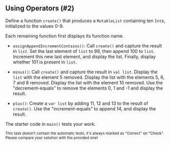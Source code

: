 ## Using Operators (#2)

Define a function `create()` that produces a `MutableList` containing ten
`Int`s, initialized to the values 0-9.

Each remaining function first displays its function name.

- `assignAppendIncrementContains()`:  Call `create()` and capture the result in
`list`. Set the last element of `list` to 99, then append 100 to `list`.
Increment this new last element, and display the list. Finally, display whether
101 is present in `list`.

- `minus()`: Call `create()` and capture the result in `val list`. Display the
`list` with the element 5 removed. Display the list with the elements 5, 6, 7
and 8 removed. Display the list with the element 10 removed. Use the
"decrement-equals" to remove the elements 0, 1 and -1 and display the result.

- `plus()`: Create a `var list` by adding 11, 12 and 13 to the result of
`create()`. Use the "increment-equals" to append 14, and display the result.

The starter code in `main()` tests your work.

<sub> This task doesn't contain the automatic tests,
it's always marked as "Correct" on "Check".
Please compare your solution with the provided one! </sub>